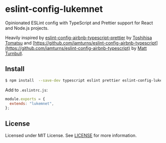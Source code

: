 # eslint-config-lukemnet

Opinionated ESLint config with TypeScript and Prettier support for React and Node.js projects.

Heavily inspired by [eslint-config-airbnb-typescript-prettier](https://github.com/toshi-toma/eslint-config-airbnb-typescript-prettier) by [Toshihisa Tomatsu](https://github.com/toshi-toma) and [https://github.com/iamturns/eslint-config-airbnb-typescript](https://github.com/iamturns/eslint-config-airbnb-typescript) by [Matt Turnbull](https://github.com/iamturns).

## Install

```bash
$ npm install  --save-dev typescript eslint prettier eslint-config-lukemnet
```

Add to `.eslintrc.js`:

```js
module.exports = {
  extends: "lukemnet",
};
```

## License

Licensed under MIT License. See [LICENSE](https://github.com/blizzapi/blizzapi/blob/master/LICENSE) for more information.
